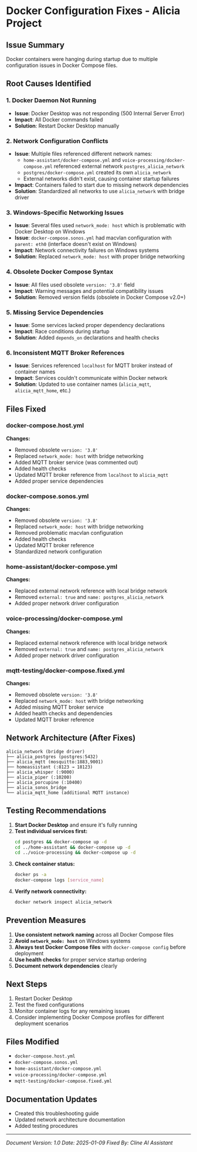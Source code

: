# Docker Configuration Fixes - Alicia Project

## Issue Summary
Docker containers were hanging during startup due to multiple configuration issues in Docker Compose files.

## Root Causes Identified

### 1. **Docker Daemon Not Running**
- **Issue**: Docker Desktop was not responding (500 Internal Server Error)
- **Impact**: All Docker commands failed
- **Solution**: Restart Docker Desktop manually

### 2. **Network Configuration Conflicts**
- **Issue**: Multiple files referenced different network names:
  - `home-assistant/docker-compose.yml` and `voice-processing/docker-compose.yml` referenced external network `postgres_alicia_network`
  - `postgres/docker-compose.yml` created its own `alicia_network`
  - External networks didn't exist, causing container startup failures
- **Impact**: Containers failed to start due to missing network dependencies
- **Solution**: Standardized all networks to use `alicia_network` with bridge driver

### 3. **Windows-Specific Networking Issues**
- **Issue**: Several files used `network_mode: host` which is problematic with Docker Desktop on Windows
- **Issue**: `docker-compose.sonos.yml` had macvlan configuration with `parent: eth0` (interface doesn't exist on Windows)
- **Impact**: Network connectivity failures on Windows systems
- **Solution**: Replaced `network_mode: host` with proper bridge networking

### 4. **Obsolete Docker Compose Syntax**
- **Issue**: All files used obsolete `version: '3.8'` field
- **Impact**: Warning messages and potential compatibility issues
- **Solution**: Removed version fields (obsolete in Docker Compose v2.0+)

### 5. **Missing Service Dependencies**
- **Issue**: Some services lacked proper dependency declarations
- **Impact**: Race conditions during startup
- **Solution**: Added `depends_on` declarations and health checks

### 6. **Inconsistent MQTT Broker References**
- **Issue**: Services referenced `localhost` for MQTT broker instead of container names
- **Impact**: Services couldn't communicate within Docker network
- **Solution**: Updated to use container names (`alicia_mqtt`, `alicia_mqtt_home`, etc.)

## Files Fixed

### docker-compose.host.yml
**Changes:**
- Removed obsolete `version: '3.8'`
- Replaced `network_mode: host` with bridge networking
- Added MQTT broker service (was commented out)
- Added health checks
- Updated MQTT broker reference from `localhost` to `alicia_mqtt`
- Added proper service dependencies

### docker-compose.sonos.yml
**Changes:**
- Removed obsolete `version: '3.8'`
- Replaced `network_mode: host` with bridge networking
- Removed problematic macvlan configuration
- Added health checks
- Updated MQTT broker reference
- Standardized network configuration

### home-assistant/docker-compose.yml
**Changes:**
- Replaced external network reference with local bridge network
- Removed `external: true` and `name: postgres_alicia_network`
- Added proper network driver configuration

### voice-processing/docker-compose.yml
**Changes:**
- Replaced external network reference with local bridge network
- Removed `external: true` and `name: postgres_alicia_network`
- Added proper network driver configuration

### mqtt-testing/docker-compose.fixed.yml
**Changes:**
- Removed obsolete `version: '3.8'`
- Replaced `network_mode: host` with bridge networking
- Added missing MQTT broker service
- Added health checks and dependencies
- Updated MQTT broker reference

## Network Architecture (After Fixes)

```
alicia_network (bridge driver)
├── alicia_postgres (postgres:5432)
├── alicia_mqtt (mosquitto:1883,9001)
├── homeassistant (:8123 → 18123)
├── alicia_whisper (:9000)
├── alicia_piper (:10200)
├── alicia_porcupine (:10400)
├── alicia_sonos_bridge
└── alicia_mqtt_home (additional MQTT instance)
```

## Testing Recommendations

1. **Start Docker Desktop** and ensure it's fully running
2. **Test individual services first:**
   ```bash
   cd postgres && docker-compose up -d
   cd ../home-assistant && docker-compose up -d
   cd ../voice-processing && docker-compose up -d
   ```
3. **Check container status:**
   ```bash
   docker ps -a
   docker-compose logs [service_name]
   ```
4. **Verify network connectivity:**
   ```bash
   docker network inspect alicia_network
   ```

## Prevention Measures

1. **Use consistent network naming** across all Docker Compose files
2. **Avoid `network_mode: host`** on Windows systems
3. **Always test Docker Compose files** with `docker-compose config` before deployment
4. **Use health checks** for proper service startup ordering
5. **Document network dependencies** clearly

## Next Steps

1. Restart Docker Desktop
2. Test the fixed configurations
3. Monitor container logs for any remaining issues
4. Consider implementing Docker Compose profiles for different deployment scenarios

## Files Modified
- `docker-compose.host.yml`
- `docker-compose.sonos.yml`
- `home-assistant/docker-compose.yml`
- `voice-processing/docker-compose.yml`
- `mqtt-testing/docker-compose.fixed.yml`

## Documentation Updates
- Created this troubleshooting guide
- Updated network architecture documentation
- Added testing procedures

---
*Document Version: 1.0*
*Date: 2025-01-09*
*Fixed By: Cline AI Assistant*
